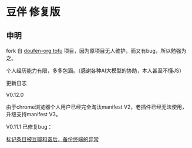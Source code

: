 # 豆伴 修复版

## 申明

fork 自 [doufen-org tofu](https://github.com/doufen-org/tofu) 项目，因为原项目无人维护，而又有bug，所以勉强为之。

个人经历能力有限，多多包涵。（感谢各种AI大模型的协助，本人甚至不懂JS）



更新日志

V0.12.0

由于chrome浏览器个人用户已经完全淘汰manifest V2，老插件已经无法使用，升级支持manifest V3。

V0.11.1 已修复bug：

[标记条目被豆瓣和谐后，备份终端的异常](https://github.com/wangyeming/tofu/commit/95be94f7e52b759b531cf5202184c847b758e603)